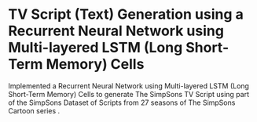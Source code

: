 # TV Script (Text) Generation using a Recurrent Neural Network using Multi-layered LSTM (Long Short-Term Memory) Cells

Implemented a Recurrent Neural Network using Multi-layered LSTM (Long Short-Term 
Memory) Cells to generate The SimpSons TV Script using part of the SimpSons Dataset of
Scripts from 27 seasons of The SimpSons Cartoon series .

